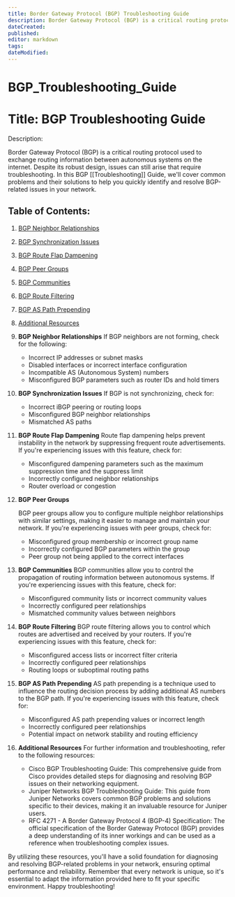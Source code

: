 ```yaml
---
title: Border Gateway Protocol (BGP) Troubleshooting Guide
description: Border Gateway Protocol (BGP) is a critical routing protocol used to exchange routing information between autonomous systems on the internet. Despite its robust design, issues can still arise that require troubleshooting. In this BGP Troubleshooting Guide, we'll cover common problems and their solutions to help you quickly identify and resolve BGP-related issues in your network.
dateCreated: 
published: 
editor: markdown
tags: 
dateModified: 
---
```

# BGP_Troubleshooting_Guide
Title: BGP Troubleshooting Guide
=============================

Description:

Border Gateway Protocol (BGP) is a critical routing protocol used to exchange routing information between autonomous systems on the internet. Despite its robust design, issues can still arise that require troubleshooting. In this BGP [[Troubleshooting]] Guide, we'll cover common problems and their solutions to help you quickly identify and resolve BGP-related issues in your network.

Table of Contents:
------------------
1. [BGP Neighbor Relationships](#bgp-neighbor-relationships)
2. [BGP Synchronization Issues](#bgp-synchronization-issues)
3. [BGP Route Flap Dampening](#bgp-route-flap-dampening)
4. [BGP Peer Groups](#bgp-peer-groups)
5. [BGP Communities](#bgp-communities)
6. [BGP Route Filtering](#bgp-route-filtering)
7. [BGP AS Path Prepending](#bgp-as-path-prepending)
8. [Additional Resources](#additional-resources)

1. **BGP Neighbor Relationships**
	If BGP neighbors are not forming, check for the following:
	- Incorrect IP addresses or subnet masks
	- Disabled interfaces or incorrect interface configuration
	- Incompatible AS (Autonomous System) numbers
	- Misconfigured BGP parameters such as router IDs and hold timers

2. **BGP Synchronization Issues**
	If BGP is not synchronizing, check for:
	- Incorrect iBGP peering or routing loops
	- Misconfigured BGP neighbor relationships
	- Mismatched AS paths

3. **BGP Route Flap Dampening**
	Route flap dampening helps prevent instability in the network by suppressing frequent route advertisements. If you're experiencing issues with this feature, check for:
	- Misconfigured dampening parameters such as the maximum suppression time and the suppress limit
	- Incorrectly configured neighbor relationships
	- Router overload or congestion

4. **BGP Peer Groups** 

	BGP peer groups allow you to configure multiple neighbor relationships with similar settings, making it easier to manage and maintain your network. If you're experiencing issues with peer groups, check for:

	- Misconfigured group membership or incorrect group name
	- Incorrectly configured BGP parameters within the group
	- Peer group not being applied to the correct interfaces

5. **BGP Communities**
	BGP communities allow you to control the propagation of routing information between autonomous systems. If you're experiencing issues with this feature, check for:
	- Misconfigured community lists or incorrect community values
	- Incorrectly configured peer relationships
	- Mismatched community values between neighbors

6. **BGP Route Filtering**
	BGP route filtering allows you to control which routes are advertised and received by your routers. If you're experiencing issues with this feature, check for:
	- Misconfigured access lists or incorrect filter criteria
	- Incorrectly configured peer relationships
	- Routing loops or suboptimal routing paths

7. **BGP AS Path Prepending**
	AS path prepending is a technique used to influence the routing decision process by adding additional AS numbers to the BGP path. If you're experiencing issues with this feature, check for:
	- Misconfigured AS path prepending values or incorrect length
	- Incorrectly configured peer relationships
	- Potential impact on network stability and routing efficiency

8. **Additional Resources** 
	For further information and troubleshooting, refer to the following resources:
	- Cisco BGP Troubleshooting Guide: This comprehensive guide from Cisco provides detailed steps for diagnosing and resolving BGP issues on their networking equipment.
	- Juniper Networks BGP Troubleshooting Guide: This guide from Juniper Networks covers common BGP problems and solutions specific to their devices, making it an invaluable resource for Juniper users.
	- RFC 4271 - A Border Gateway Protocol 4 (BGP-4) Specification: The official specification of the Border Gateway Protocol (BGP) provides a deep understanding of its inner workings and can be used as a reference when troubleshooting complex issues.

By utilizing these resources, you'll have a solid foundation for diagnosing and resolving BGP-related problems in your network, ensuring optimal performance and reliability. Remember that every network is unique, so it's essential to adapt the information provided here to fit your specific environment. Happy troubleshooting!
